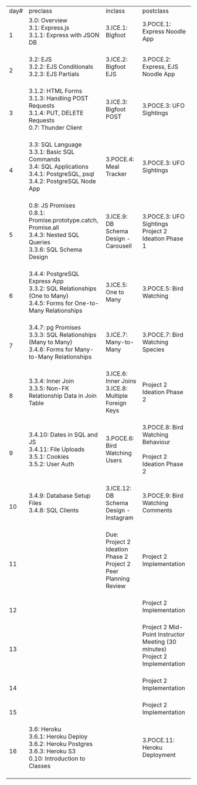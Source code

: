 <table><tr><td>day#</td><td>preclass</td><td>inclass</td><td>postclass</td></tr><tr><td>1</td><td>3.0: Overview<br>3.1: Express.js<br>3.1.1: Express with JSON DB<br><br></td><td>3.ICE.1: Bigfoot<br><br></td><td>3.POCE.1: Express Noodle App<br><br></td></tr><tr><td>2</td><td>3.2: EJS<br>3.2.2: EJS Conditionals<br>3.2.3: EJS Partials<br><br></td><td>3.ICE.2: Bigfoot EJS<br><br></td><td>3.POCE.2: Express, EJS Noodle App<br><br></td></tr><tr><td>3</td><td>3.1.2: HTML Forms<br>3.1.3: Handling POST Requests<br>3.1.4: PUT, DELETE Requests<br>0.7: Thunder Client<br><br></td><td>3.ICE.3: Bigfoot POST<br><br></td><td>3.POCE.3: UFO Sightings<br><br></td></tr><tr><td>4</td><td>3.3: SQL Language<br>3.3.1: Basic SQL Commands<br>3.4: SQL Applications<br>3.4.1: PostgreSQL, psql<br>3.4.2: PostgreSQL Node App<br><br></td><td>3.POCE.4: Meal Tracker<br><br></td><td>3.POCE.3: UFO Sightings<br><br></td></tr><tr><td>5</td><td>0.8: JS Promises<br>0.8.1: Promise.prototype.catch, Promise.all<br>3.4.3: Nested SQL Queries<br>3.3.6: SQL Schema Design<br><br></td><td>3.ICE.9: DB Schema Design - Carousell<br><br></td><td>3.POCE.3: UFO Sightings<br>Project 2 Ideation Phase 1<br><br></td></tr><tr><td>6</td><td>3.4.4: PostgreSQL Express App<br>3.3.2: SQL Relationships (One to Many)<br>3.4.5: Forms for One-to-Many Relationships<br><br></td><td>3.ICE.5: One to Many<br><br></td><td>3.POCE.5: Bird Watching<br><br></td></tr><tr><td>7</td><td>3.4.7: pg Promises<br>3.3.3: SQL Relationships (Many to Many)<br>3.4.6: Forms for Many-to-Many Relationships<br><br></td><td>3.ICE.7: Many-to-Many<br><br></td><td>3.POCE.7: Bird Watching Species<br><br></td></tr><tr><td>8</td><td>3.3.4: Inner Join<br>3.3.5: Non-FK Relationship Data in Join Table<br><br></td><td>3.ICE.6: Inner Joins<br>3.ICE.8: Multiple Foreign Keys<br><br></td><td>Project 2 Ideation Phase 2<br><br></td></tr><tr><td>9</td><td>3.4.10: Dates in SQL and JS<br>3.4.11: File Uploads<br>3.5.1: Cookies<br>3.5.2: User Auth<br><br></td><td>3.POCE.6: Bird Watching Users<br><br></td><td>3.POCE.8: Bird Watching Behaviour<br><br>Project 2 Ideation Phase 2<br><br></td></tr><tr><td>10</td><td>3.4.9: Database Setup Files<br>3.4.8: SQL Clients<br><br></td><td>3.ICE.12: DB Schema Design - Instagram<br><br></td><td>3.POCE.9: Bird Watching Comments<br><br></td></tr><tr><td>11</td><td><br></td><td>Due: Project 2 Ideation Phase 2<br>Project 2 Peer Planning Review<br><br></td><td>Project 2 Implementation<br><br></td></tr><tr><td>12</td><td><br></td><td><br></td><td>Project 2 Implementation<br><br></td></tr><tr><td>13</td><td><br></td><td><br></td><td>Project 2 Mid-Point Instructor Meeting (30 minutes)<br>Project 2 Implementation<br><br></td></tr><tr><td>14</td><td><br></td><td><br></td><td>Project 2 Implementation<br><br></td></tr><tr><td>15</td><td><br></td><td><br></td><td>Project 2 Implementation<br><br></td></tr><tr><td>16</td><td>3.6: Heroku<br>3.6.1: Heroku Deploy<br>3.6.2: Heroku Postgres<br>3.6.3: Heroku S3<br>0.10: Introduction to Classes<br><br></td><td><br></td><td>3.POCE.11: Heroku Deployment<br><br></td></tr></table>
